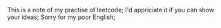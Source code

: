 This is a note of my practise of leetcode;
I'd appriciate it if you can show your ideas;
Sorry for my poor English;
